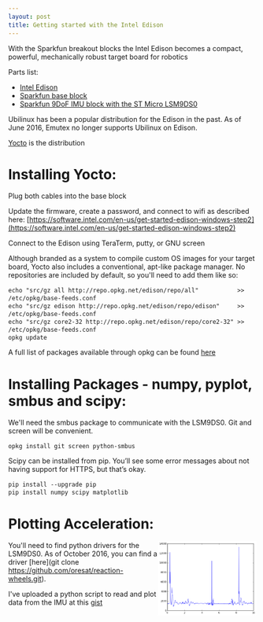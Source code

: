 ```yaml
---
layout: post
title: Getting started with the Intel Edison
---
```


With the Sparkfun breakout blocks the Intel Edison becomes a compact, powerful, mechanically robust target board for robotics

Parts list:
- [Intel Edison](https://www.sparkfun.com/products/13024)
- [Sparkfun base block](https://www.sparkfun.com/products/13045)
- [Sparkfun 9DoF IMU block with the ST Micro LSM9DS0](https://www.sparkfun.com/products/13033)


Ubilinux has been a popular distribution for the Edison in the past. As of June 2016, Emutex no longer supports Ubilinux on Edison.

[Yocto](https://www.yoctoproject.org/) is the distribution 

# Installing Yocto:

Plug both cables into the base block

Update the firmware, create a password, and connect to wifi as described here:
[https://software.intel.com/en-us/get-started-edison-windows-step2](https://software.intel.com/en-us/get-started-edison-windows-step2)

Connect to the Edison using TeraTerm, putty, or GNU screen

Although branded as a system to compile custom OS images for your target board, Yocto also includes a conventional, apt-like package manager. No repositories are included by default, so you'll need to add them like so:

    echo "src/gz all http://repo.opkg.net/edison/repo/all"           >> /etc/opkg/base-feeds.conf
    echo "src/gz edison http://repo.opkg.net/edison/repo/edison"     >> /etc/opkg/base-feeds.conf 
    echo "src/gz core2-32 http://repo.opkg.net/edison/repo/core2-32" >> /etc/opkg/base-feeds.conf
    opkg update
    
A full list of packages  available through opkg can be found [here](http://repo.opkg.net/edison/repo/core2-32/)
    
# Installing Packages - numpy, pyplot, smbus and scipy:

We'll need the smbus package to communicate with the LSM9DS0. Git and screen will be convenient.

    opkg install git screen python-smbus
    
Scipy can be installed from pip. You’ll see some error messages about not having support for HTTPS, but that’s okay.
    
    pip install --upgrade pip
    pip install numpy scipy matplotlib

# Plotting Acceleration:

[<img src="/images/random/hello_imu.png" style="width: 200px;" align="right"/>](/images/random/hello_imu.png)

You'll need to find python drivers for the LSM9DS0. As of October 2016, you can find a driver [here](git clone https://github.com/oresat/reaction-wheels.git).
    
I've uploaded a python script to read and plot data from the IMU at this [gist](https://gist.github.com/fkoran/d46e720500a208c3bcbef88e03954f63)
    









